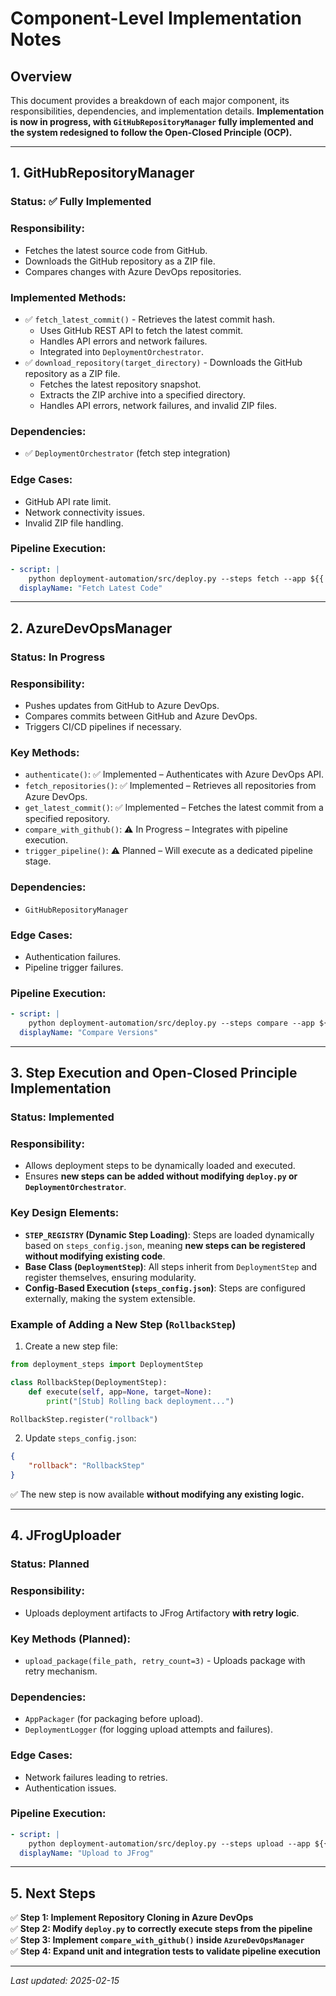 # **Component-Level Implementation Notes**

## **Overview**
This document provides a breakdown of each major component, its responsibilities, dependencies, and implementation details. **Implementation is now in progress, with `GitHubRepositoryManager` fully implemented and the system redesigned to follow the Open-Closed Principle (OCP).**

---

## **1. GitHubRepositoryManager**
### **Status: ✅ Fully Implemented**

### **Responsibility:**
- Fetches the latest source code from GitHub.
- Downloads the GitHub repository as a ZIP file.
- Compares changes with Azure DevOps repositories.

### **Implemented Methods:**
- ✅ `fetch_latest_commit()` - Retrieves the latest commit hash.
  - Uses GitHub REST API to fetch the latest commit.
  - Handles API errors and network failures.
  - Integrated into `DeploymentOrchestrator`.
- ✅ `download_repository(target_directory)` - Downloads the GitHub repository as a ZIP file.
  - Fetches the latest repository snapshot.
  - Extracts the ZIP archive into a specified directory.
  - Handles API errors, network failures, and invalid ZIP files.

### **Dependencies:**
- ✅ `DeploymentOrchestrator` (fetch step integration)

### **Edge Cases:**
- GitHub API rate limit.
- Network connectivity issues.
- Invalid ZIP file handling.

### **Pipeline Execution:**
```yaml
- script: |
    python deployment-automation/src/deploy.py --steps fetch --app ${{ parameters.app }}
  displayName: "Fetch Latest Code"
```

---

## **2. AzureDevOpsManager**
### **Status: In Progress**

### **Responsibility:**
- Pushes updates from GitHub to Azure DevOps.
- Compares commits between GitHub and Azure DevOps.
- Triggers CI/CD pipelines if necessary.

### **Key Methods:**
- `authenticate()`: ✅ Implemented – Authenticates with Azure DevOps API.
- `fetch_repositories()`: ✅ Implemented – Retrieves all repositories from Azure DevOps.
- `get_latest_commit()`: ✅ Implemented – Fetches the latest commit from a specified repository.
- `compare_with_github()`: ⚠️ In Progress – Integrates with pipeline execution.
- `trigger_pipeline()`: ⚠️ Planned – Will execute as a dedicated pipeline stage.

### **Dependencies:**
- `GitHubRepositoryManager`

### **Edge Cases:**
- Authentication failures.
- Pipeline trigger failures.

### **Pipeline Execution:**
```yaml
- script: |
    python deployment-automation/src/deploy.py --steps compare --app ${{ parameters.app }}
  displayName: "Compare Versions"
```

---

## **3. Step Execution and Open-Closed Principle Implementation**
### **Status: Implemented**

### **Responsibility:**
- Allows deployment steps to be dynamically loaded and executed.
- Ensures **new steps can be added without modifying `deploy.py` or `DeploymentOrchestrator`**.

### **Key Design Elements:**
- **`STEP_REGISTRY` (Dynamic Step Loading)**: Steps are loaded dynamically based on `steps_config.json`, meaning **new steps can be registered without modifying existing code**.
- **Base Class (`DeploymentStep`)**: All steps inherit from `DeploymentStep` and register themselves, ensuring modularity.
- **Config-Based Execution (`steps_config.json`)**: Steps are configured externally, making the system extensible.

### **Example of Adding a New Step (`RollbackStep`)**
1. Create a new step file:
```python
from deployment_steps import DeploymentStep

class RollbackStep(DeploymentStep):
    def execute(self, app=None, target=None):
        print("[Stub] Rolling back deployment...")

RollbackStep.register("rollback")
```
2. Update `steps_config.json`:
```json
{
    "rollback": "RollbackStep"
}
```
✅ The new step is now available **without modifying any existing logic.**

---

## **4. JFrogUploader**
### **Status: Planned**

### **Responsibility:**
- Uploads deployment artifacts to JFrog Artifactory **with retry logic**.

### **Key Methods (Planned):**
- `upload_package(file_path, retry_count=3)` - Uploads package with retry mechanism.

### **Dependencies:**
- `AppPackager` (for packaging before upload).
- `DeploymentLogger` (for logging upload attempts and failures).

### **Edge Cases:**
- Network failures leading to retries.
- Authentication issues.

### **Pipeline Execution:**
```yaml
- script: |
    python deployment-automation/src/deploy.py --steps upload --app ${{ parameters.app }}
  displayName: "Upload to JFrog"
```

---

## **5. Next Steps**
✅ **Step 1: Implement Repository Cloning in Azure DevOps**  
✅ **Step 2: Modify `deploy.py` to correctly execute steps from the pipeline**  
✅ **Step 3: Implement `compare_with_github()` inside `AzureDevOpsManager`**  
✅ **Step 4: Expand unit and integration tests to validate pipeline execution**  

---

_Last updated: 2025-02-15_

